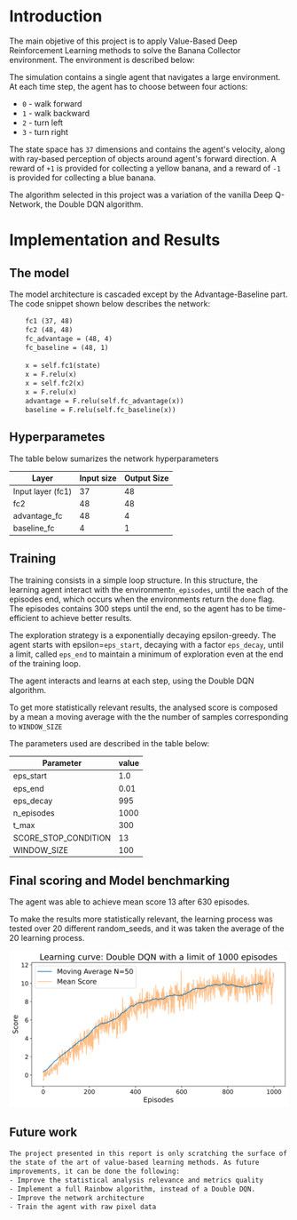 # Introduction

The main objetive of this project is to apply Value-Based Deep Reinforcement Learning methods to solve the Banana Collector environment. 
The environment is described below:

The simulation contains a single agent that navigates a large environment.  At each time step, the agent has to choose between four actions:
- `0` - walk forward 
- `1` - walk backward
- `2` - turn left
- `3` - turn right

The state space has `37` dimensions and contains the agent's velocity, along with ray-based perception of objects around agent's forward direction.  A reward of `+1` is provided for collecting a yellow banana, and a reward of `-1` is provided for collecting a blue banana. 

The algorithm selected in this project was a variation of the vanilla Deep Q-Network, the Double DQN algorithm.

# Implementation and Results

## The model

The model architecture is cascaded except by the Advantage-Baseline part. The code snippet shown below describes the network:

```    num_neurons=48
    fc1 (37, 48)
    fc2 (48, 48)
    fc_advantage = (48, 4)
    fc_baseline = (48, 1)

    x = self.fc1(state)
    x = F.relu(x)
    x = self.fc2(x)
    x = F.relu(x)
    advantage = F.relu(self.fc_advantage(x))
    baseline = F.relu(self.fc_baseline(x))
```
##  Hyperparametes 
 
 The table below sumarizes the network hyperparameters

 | **Layer**         | **Input size** | **Output Size** |
|-------------------|----------------|-----------------|
| Input layer (fc1) |       37       |        48       |
| fc2               |       48       |        48       |
| advantage_fc      |       48       |        4        |
| baseline_fc       |        4       |        1        |



## Training 

The training consists in a  simple loop structure. In this structure, the learning agent interact with the environment`n_episodes`, until the each of the episodes end, which occurs when the environments return the `done` flag. The episodes contains 300 steps until the end, so the agent has to be time-efficient to achieve better results.

The exploration strategy is a exponentially decaying epsilon-greedy. The agent starts with epsilon=`eps_start`, decaying with a factor `eps_decay`, until a limit, called `eps_end` to maintain a minimum of exploration even at the end of the training loop.

The agent interacts and learns at each step, using the Double DQN algorithm.

To get more statistically relevant results, the analysed score is composed by a mean a moving average with the the number of samples corresponding to `WINDOW_SIZE`


The parameters used are described in the table below:

| **Parameter**       | **value** |
|----------------------|-----------|
|       eps_start      |    1.0    |
|        eps_end       |    0.01   |
|       eps_decay      |    995    |
|      n_episodes      |    1000   |
|         t_max        |    300    |
| SCORE_STOP_CONDITION |     13    |
|      WINDOW_SIZE     |    100    |

## Final scoring and Model benchmarking

The agent was able to achieve mean score 13  after 630 episodes.

To make the results more statistically relevant,  the learning process was tested over 20 different random_seeds, and it was taken the average of the 20 learning process.

![Learning dynamics graphic](docs/learning_dynamics.svg)

## Future work

    The project presented in this report is only scratching the surface of the state of the art of value-based learning methods. As future improvements, it can be done the following:
    - Improve the statistical analysis relevance and metrics quality
    - Implement a full Rainbow algorithm, instead of a Double DQN.
    - Improve the network architecture
    - Train the agent with raw pixel data
